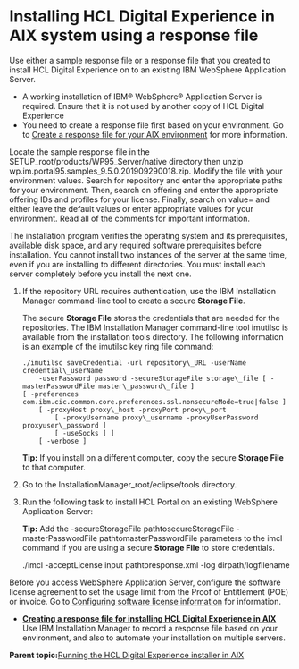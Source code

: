 # Installing HCL Digital Experience in AIX system using a response file

Use either a sample response file or a response file that you created to install HCL Digital Experience on to an existing IBM WebSphere Application Server.

-   A working installation of IBM® WebSphere® Application Server is required. Ensure that it is not used by another copy of HCL Digital Experience
-   You need to create a response file first based on your environment. Go to [Create a response file for your AIX environment](inst_response-AIX.md) for more information.

Locate the sample response file in the SETUP\_root/products/WP95\_Server/native directory then unzip wp.im.portal95.samples\_9.5.0.201909290018.zip. Modify the file with your environment values. Search for repository and enter the appropriate paths for your environment. Then, search on offering and enter the appropriate offering IDs and profiles for your license. Finally, search on value= and either leave the default values or enter appropriate values for your environment. Read all of the comments for important information.

The installation program verifies the operating system and its prerequisites, available disk space, and any required software prerequisites before installation. You cannot install two instances of the server at the same time, even if you are installing to different directories. You must install each server completely before you install the next one.

1.  If the repository URL requires authentication, use the IBM Installation Manager command-line tool to create a secure **Storage File**.

    The secure **Storage File** stores the credentials that are needed for the repositories. The IBM Installation Manager command-line tool imutilsc is available from the installation tools directory. The following information is an example of the imutilsc key ring file command:

    ```
    ./imutilsc saveCredential -url repository\_URL -userName credential\_userName
    	-userPassword password -secureStorageFile storage\_file [ -masterPasswordFile master\_password\_file ]
    [ -preferences com.ibm.cic.common.core.preferences.ssl.nonsecureMode=true|false ]
    	[ -proxyHost proxy\_host -proxyPort proxy\_port
    		[ -proxyUsername proxy\_username -proxyUserPassword proxyuser\_password ]
    		[ -useSocks ] ]
    	[ -verbose ]
    ```

    **Tip:** If you install on a different computer, copy the secure **Storage File** to that computer.

2.  Go to the InstallationManager\_root/eclipse/tools directory.

3.  Run the following task to install HCL Portal on an existing WebSphere Application Server:

    **Tip:** Add the -secureStorageFile pathtosecureStorageFile -masterPasswordFile pathtomasterPasswordFile parameters to the imcl command if you are using a secure **Storage File** to store credentials.

    ./imcl -acceptLicense input pathtoresponse.xml -log dirpath/logfilename


Before you access WebSphere Application Server, configure the software license agreement to set the usage limit from the Proof of Entitlement \(POE\) or invoice. Go to [Configuring software license information](http://www-01.ibm.com/support/knowledgecenter/SSAW57_8.5.5/com.ibm.websphere.installation.nd.iseries.doc/ae/tins_is_cfglic.html?cp=SSAW57_8.5.5%2F2-5-0-7-1) for information.

-   **[Creating a response file for installing HCL Digital Experience in AIX](../install/inst_response-AIX.md)**  
Use IBM Installation Manager to record a response file based on your environment, and also to automate your installation on multiple servers.

**Parent topic:**[Running the HCL Digital Experience installer in AIX](../install/inst_binaries-AIX.md)

